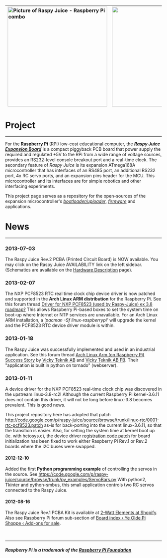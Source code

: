 | <img src='http://raspy-juice.googlecode.com/svn/wiki/juice-r1-320x200w.jpg' alt='Picture of Raspy Juice - Raspberry Pi combo' width='320' /> | <img src='http://raspy-juice.googlecode.com/svn/wiki/juice-block-640x480.png' width='320' />  |
|:---------------------------------------------------------------------------------------------------------------------------------------------|:----------------------------------------------------------------------------------------------|


# Project #

---

For the **[Raspberry Pi](http://elinux.org/R-Pi_Hub#About)** (RPi) low-cost educational computer, the _**[Raspy Juice Expansion Board](http://code.google.com/p/raspy-juice/wiki/1_Hardware_Description)**_ is a compact piggyback PCB board that power supply the required and regulated +5V to the RPi from a wide range of voltage sources, provides an RS232-level console breakout port and a real-time clock. The secondary feature of _Raspy Juice_ is its expansion ATmega168A microcontroller that has interfaces of an RS485 port, an additional RS232 port, 4x RC servo ports, and an expansion pins header for the MCU. This microcontroller and its interfaces are for simple robotics and other interfacing experiments.

This project page serves as a repository for the open-sources of the expansion microcontroller's _[bootloader/uploader](http://code.google.com/p/raspy-juice/wiki/2_Bootloader)_, _[firmware](http://code.google.com/p/raspy-juice/wiki/3_Updating_the_Firmware)_ and applications.



# News #

---

### 2013-07-03 ###
The Raspy Juice Rev.2 PCBA (Printed Circuit Board) is NOW available. You may click on the Raspy Juice AVAILABILITY link on the left sidebar. (Schematics are available on the [Hardware Description](http://code.google.com/p/raspy-juice/wiki/1_Hardware_Description) page).

### 2013-02-07 ###
The NXP PCF8523 RTC real time clock chip device driver is now patched and supported in the **Arch Linux ARM distribution** for the Raspberry Pi. See this forum thread [Driver for NXP PCF8523 (used by Raspy-Juice) ex 3.8 roadmap?](http://http://archlinuxarm.org/forum/viewtopic.php?f=9&t=4876,) This allows Raspberry Pi-based boxes to
set the system time on boot-up where Internet or NTP services are unavailable. For an Arch Linux ARM installation, a _'pacman -Sf linux-raspberrypi'_ will upgrade the kernel and the PCF8523 RTC device driver module is within.

### 2013-01-18 ###
The Raspy Juice was successfully implemented and used in an industrial application. See this forum thread [Arch Linux Arm (on Raspberry Pi) Success Story](http://archlinuxarm.org/forum/viewtopic.php?f=8&t=4877&p=26873,) by [Vicky Teknik AB](http://www.vickyteknik.se/maxisign/) and [Vicky Teknik AB FB](http://www.facebook.com/VickyTeknik). Their "application is built in python on tornado" (webserver).

### 2013-01-11 ###
A device driver for the NXP PCF8523 real-time clock chip was discovered in the upstream linux-3.8-rc2! Although the current Raspberry Pi kernel-3.6.11 does not contain this driver, it will not be long before linux-3.8 becomes prevalent. This is good news.

This project repository here has adopted that patch http://code.google.com/p/raspy-juice/source/browse/trunk/linux-rtc/0001-rtc-pcf8523.patch as-is for back-porting into the current linux-3.6.11, so that the transition is easier. Also, for setting the system time at kernel boot up (ie. with hctosys.c), the device driver [registration code patch](http://code.google.com/p/raspy-juice/source/browse/trunk/linux-rtc/0002-pcf8523-i2c-register-dt.patch) for board initialization has been fixed to work either Raspberry Pi Rev.1 or Rev.2 boards where the I2C buses were swapped.

#### 2012-12-10 ####
Added the first **Python programming example** of controlling the servos in the source. See https://code.google.com/p/raspy-juice/source/browse/trunk/py_examples/ServoBars.py With python2, Tkinter and python-smbus, this small application controls two RC servos connected to the Raspy Juice.

#### 2012-08-16 ####
The Raspy Juice Rev.1 PCBA Kit is available at [2-Watt Elements at Shopify](http://2-watt-elements.myshopify.com/).
<br>
Also see Raspberry Pi forum sub-section of <a href='http://www.raspberrypi.org/phpBB3/viewtopic.php?f=59&t=14654'>Board index ‹ Ye Olde Pi Shoppe ‹ Add-ons for sale</a>.<br>
<br>
<br>
<hr />
<h5>Raspberry Pi is a trademark of the <a href='http://www.raspberrypi.org/'>Raspberry Pi Foundation</a></h5>